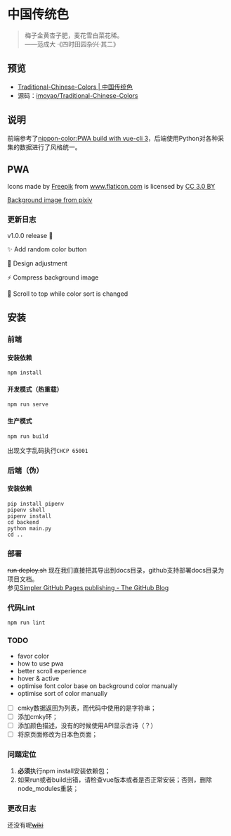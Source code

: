 # 中国传统色
> 梅子金黄杏子肥，麦花雪白菜花稀。
  <right><br>——范成大 ·《四时田园杂兴·其二》</right>
## 预览
- [Traditional-Chinese-Colors | 中国传统色](https://colors.masantu.com/)
- 源码：[imoyao/Traditional-Chinese-Colors](https://github.com/imoyao/Traditional-Chinese-Colors)
## 说明
前端参考了[nippon-color:PWA build with vue-cli 3](https://github.com/ssshooter/nippon-color)，后端使用Python对各种采集的数据进行了风格统一。

## PWA
<!-- https://www.flaticon.com/packs/japan-21 -->
<div>Icons made by <a href="http://www.freepik.com" title="Freepik">Freepik</a> from <a href="https://www.flaticon.com/" title="Flaticon">www.flaticon.com</a> is licensed by <a href="http://creativecommons.org/licenses/by/3.0/" title="Creative Commons BY 3.0" target="_blank">CC 3.0 BY</a></div>        

[Background image from pixiv](https://www.pixiv.net/member_illust.php?mode=medium&illust_id=64253519)

### 更新日志

v1.0.0 release :tada:

:sparkles: Add random color button

:lipstick: Design adjustment 

:zap: Compress background image

:bug: Scroll to top while color sort is changed

## 安装

### 前端

#### 安装依赖
```
npm install
```
#### 开发模式（热重载）
```
npm run serve
```

#### 生产模式

```
npm run build
```
出现文字乱码执行`CHCP 65001`

### 后端（伪）

#### 安装依赖
```
pip install pipenv
pipenv shell
pipenv install
cd backend
python main.py
cd ..
```

### 部署
~~run deploy.sh~~
现在我们直接把其导出到docs目录，github支持部署docs目录为项目文档。  
参见[Simpler GitHub Pages publishing - The GitHub Blog](https://github.blog/2016-08-17-simpler-github-pages-publishing/)

### 代码Lint
```
npm run lint
```
### TODO

- favor color
- how to use pwa
- better scroll experience
- hover & active
- optimise font color base on background color manually
- optimise sort of color manually
- [ ] cmky数据返回为列表，而代码中使用的是字符串；
- [ ] 添加cmky环；
- [ ] 添加颜色描述，没有的时候使用API显示古诗（？）
- [ ] 将原页面修改为日本色页面；

### 问题定位
1. **必须**执行npm install安装依赖包；
2. 如果run或者build出错，请检查vue版本或者是否正常安装；否则，删除node_modules重装；

### 更改日志
还没有呢~~[wiki](https://github.com/ssshooter/nippon-color/wiki/Changelog)~~

